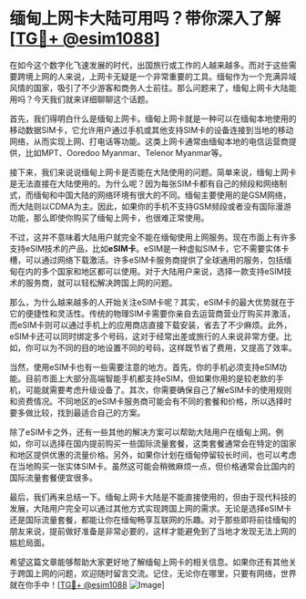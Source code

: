 # 缅甸上网卡大陆可用吗？带你深入了解[[TG💪+ @esim1088](https://t.me/s/esim1088)]

在如今这个数字化飞速发展的时代，出国旅行或工作的人越来越多。而对于这些需要跨境上网的人来说，上网卡无疑是一个非常重要的工具。缅甸作为一个充满异域风情的国家，吸引了不少游客和商务人士前往。那么问题来了，缅甸上网卡大陆能用吗？今天我们就来详细聊聊这个话题。

首先，我们得明白什么是缅甸上网卡。缅甸上网卡就是一种可以在缅甸本地使用的移动数据SIM卡，它允许用户通过手机或其他支持SIM卡的设备连接到当地的移动网络，从而实现上网、打电话等功能。这类上网卡通常由缅甸本地的电信运营商提供，比如MPT、Ooredoo Myanmar、Telenor Myanmar等。

接下来，我们来说说缅甸上网卡是否能在大陆使用的问题。简单来说，缅甸上网卡是无法直接在大陆使用的。为什么呢？因为每张SIM卡都有自己的频段和网络制式，而缅甸和中国大陆的网络环境有很大的不同。缅甸主要使用的是GSM网络，而大陆则以CDMA为主。因此，如果你的手机不支持GSM频段或者没有国际漫游功能，那么即使你购买了缅甸上网卡，也很难正常使用。

不过，这并不意味着大陆用户就完全不能在缅甸使用上网服务。现在市面上有许多支持eSIM技术的产品，比如**eSIM卡**。eSIM是一种虚拟SIM卡，它不需要实体卡槽，可以通过网络下载激活。许多eSIM卡服务商提供了全球通用的服务，包括缅甸在内的多个国家和地区都可以使用。对于大陆用户来说，选择一款支持eSIM技术的服务商，就可以轻松解决跨国上网的问题。

那么，为什么越来越多的人开始关注eSIM卡呢？其实，eSIM卡的最大优势就在于它的便捷性和灵活性。传统的物理SIM卡需要你亲自去运营商营业厅购买并激活，而eSIM卡则可以通过手机上的应用商店直接下载安装，省去了不少麻烦。此外，eSIM卡还可以同时绑定多个号码，这对于经常出差或旅行的人来说非常方便。比如，你可以为不同的目的地设置不同的号码，这样既节省了费用，又提高了效率。

当然，使用eSIM卡也有一些需要注意的地方。首先，你的手机必须支持eSIM功能。目前市面上大部分高端智能手机都支持eSIM，但如果你用的是较老款的手机，可能就需要考虑升级设备了。其次，你需要确保自己了解eSIM卡的使用规则和资费情况。不同地区的eSIM卡服务商可能会有不同的套餐和价格，所以选择时要多做比较，找到最适合自己的方案。

除了eSIM卡之外，还有一些其他的解决方案可以帮助大陆用户在缅甸上网。例如，你可以选择在国内提前购买一些国际流量套餐，这类套餐通常会在特定的国家和地区提供优惠的流量价格。另外，如果你计划在缅甸停留较长时间，也可以考虑在当地购买一张实体SIM卡。虽然这可能会稍微麻烦一点，但价格通常会比国内的国际流量套餐便宜很多。

最后，我们再来总结一下。缅甸上网卡大陆是不能直接使用的，但由于现代科技的发展，大陆用户完全可以通过其他方式实现跨国上网的需求。无论是选择eSIM卡还是国际流量套餐，都能让你在缅甸畅享互联网的乐趣。对于那些即将前往缅甸的朋友来说，提前做好准备是非常必要的，这样才能避免到了当地才发现无法上网的尴尬局面。

希望这篇文章能够帮助大家更好地了解缅甸上网卡的相关信息。如果你还有其他关于跨国上网的问题，欢迎随时留言交流。记住，无论你在哪里，只要有网络，世界就在你手中！[[TG💪+ @esim1088](https://t.me/s/esim1088) ![Image](https://i.postimg.cc/4NQfJmqS/Snipaste-2025-05-13-00-14-12.png)]